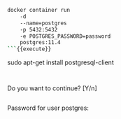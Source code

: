 ```bash
docker container run 
    -d 
    --name=postgres 
    -p 5432:5432 
    -e POSTGRES_PASSWORD=password
    postgres:11.4 
```{{execute}}

```
sudo apt-get install postgresql-client 
```{{execute}}


```
Do you want to continue? [Y/n]
```

```
Password for user postgres:
```